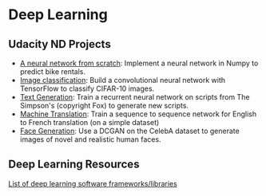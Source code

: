 # Deep Learning
## Udacity ND Projects
* [A neural network from scratch](https://github.com/rezadodge/deep_learning/tree/master/neural_networks/bike_sharing): Implement a neural network in Numpy to predict bike rentals.
* [Image classification](https://github.com/rezadodge/deep_learning/tree/master/CNN/image-classification-cifar-10): Build a convolutional neural network with TensorFlow to classify CIFAR-10 images.
* [Text Generation](https://github.com/rezadodge/deep_learning/tree/master/RNN/tv-script-generation): Train a recurrent neural network on scripts from The Simpson's (copyright Fox) to generate new scripts.
* [Machine Translation](https://github.com/rezadodge/deep_learning/tree/master/RNN/language-translation): Train a sequence to sequence network for English to French translation (on a simple dataset)
* [Face Generation](https://github.com/rezadodge/deep_learning/tree/master/GAN/face_generation): Use a DCGAN on the CelebA dataset to generate images of novel and realistic human faces.

## Deep Learning Resources
[List of deep learning software frameworks/libraries](https://en.wikipedia.org/wiki/Comparison_of_deep_learning_software)
